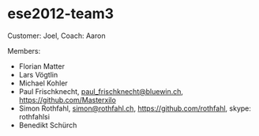 ese2012-team3
=============
Customer: Joel, Coach: Aaron

Members:
* Florian Matter
* Lars Vögtlin
* Michael Kohler
* Paul Frischknecht, paul_frischknecht@bluewin.ch, https://github.com/Masterxilo
* Simon Rothfahl, simon@rothfahl.ch, https://github.com/rothfahl, skype: rothfahlsi
* Benedikt Schürch